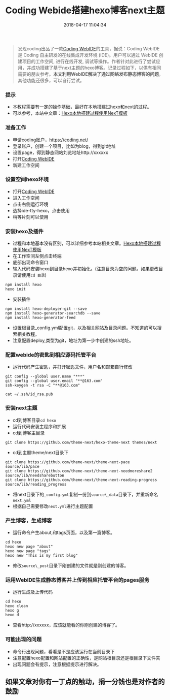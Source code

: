 ﻿---
title: Coding Webide搭建hexo博客next主题
urlname: coding-webide-hexo-next
tags:
  - coding
  - webide
  - next
  - hexo
categories:
  - 软件列表
date: 2018-04-17 11:04:34
---
> 发现coding出品了一款[Coding WebIDE](https://ide.coding.net/index)的工具，据说：Coding WebIDE 是 Coding 自主研发的在线集成开发环境 (IDE)。用户可以通过 WebIDE 创建项目的工作空间, 进行在线开发, 调试等操作。作者针对此进行了尝试应用，并成功搭建了基于next主题的hexo博客。记录过程如下，以供有相同需要的朋友参考。**本文利用WebIDE解决了通过网络发布静态博客的问题**。其他功能还很多，可以自行尝试。

<!-- more -->

### 提示
- 本教程需要有一定的操作基础，最好在本地搭建过hexo和next的过程。
- 可以参考，本站中文章：[Hexo本地搭建过程使用NexT模板](../2018/0409-Hexo-NexT-github-config.html)

### 准备工作
- 申请coding账户，<https://coding.net/>
- 登录账户，创建一个项目，比如为blog，得到git地址
- 设置page，得到静态网站刘览地址http://xxxxxx
- 打开[Coding WebIDE](https://ide.coding.net/index)
- 新建工作空间

### 设置空间hexo环境
- 打开[Coding WebIDE](https://ide.coding.net/index)
- 进入工作空间
- 点击右侧运行环境
- 选择ide-tty-hexo，点击使用
- 稍等片刻可以使用

### 安装hexo及插件
- 过程和本地基本没有区别，可以详细参考本站相关文章。[Hexo本地搭建过程使用NexT模板](../2018/0409-Hexo-NexT-github-config.html)
- 在工作空间左侧点击终端
- 底部出现命令窗口
- 输入代码安装hexo到目录hexo并初始化。(注意目录为空的问题。如果更改目录请使用`cd 目录`)
```
npm install hexo
hexo init
```
- 安装插件
```
npm install hexo-deployer-git --save
npm install hexo-generator-searchdb --save
npm install hexo-generator-feed
```
- 设置根目录_config.yml配置git，以及相关网站及目录问题。不知道的可以搜索相关教程。
- 注意配置deploy,类型为git，地址为第一步中创建的ssh地址。

### 配置webide的密匙到相应源码托管平台
- 运行代码产生密匙，并打开密匙文件，用户名和邮箱自行修改
```
git config --global user.name "***"
git config --global user.email "**@163.com"
ssh-keygen -t rsa -C "**@163.com"

cat ~/.ssh/id_rsa.pub
```

### 安装next主题
- cd到博客目录`cd hexo`
- 运行代码安装主程序和扩展
- cd到博客主目录
```
git clone https://github.com/theme-next/hexo-theme-next themes/next
```
- cd到主题theme/next目录下
```
git clone https://github.com/theme-next/theme-next-pace source/lib/pace
git clone https://github.com/theme-next/theme-next-needmoreshare2 source/lib/needsharebutton
git clone https://github.com/theme-next/theme-next-reading-progress source/lib/reading_progress
```
- 将next目录下的`_config.yml`复制一份到`source\_data`目录下，并重新命名`next.yml`
- 根据自己需要修改`next.yml`进行主题配置

### 产生博客，生成博客
- 运行命令产生about,和tags页面，以及第一篇博客。
```
cd hexo
hexo new page "about"
hexo new page "tags"
hexo new "This is my first blog"
```
- 修改`source\_post`目录下刚创建的文件就是刚创建的博客。

### 运用WebIDE生成静态博客并上传到相应托管平台的pages服务
- 运行生成及上传代码
```
cd hexo
hexo clean
hexo g
hexo d
```
- 查看http://xxxxxx，应该就能看的你刚创建的博客了。

### 可能出现的问题
- 命令行出现问题，看看是不是应该运行在当前目录下
- 注意配置hexo配置和网站配置的正确性，是网站根目录还是根目录下文件夹
- 出现问题会有提示，注意根据提示进行解决。

## **如果文章对你有一丁点的触动，捐一分钱也是对作者的鼓励**